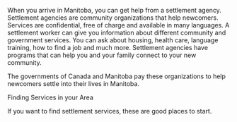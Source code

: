 ﻿
When you arrive in Manitoba, you can get help from a settlement agency. Settlement agencies are community organizations that help newcomers. Services are confidential, free of charge and available in many languages. A settlement worker can give you information about different community and government services. You can ask about housing, health care, language training, how to find a job and much more. Settlement agencies have programs that can help you and your family connect to your new community.


The governments of Canada and Manitoba pay these organizations to help newcomers settle into their lives in Manitoba.


Finding Services in your Area


If you want to find settlement services, these are good places to start.
